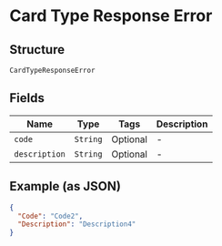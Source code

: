 
# Card Type Response Error

## Structure

`CardTypeResponseError`

## Fields

| Name | Type | Tags | Description |
|  --- | --- | --- | --- |
| `code` | `String` | Optional | - |
| `description` | `String` | Optional | - |

## Example (as JSON)

```json
{
  "Code": "Code2",
  "Description": "Description4"
}
```

